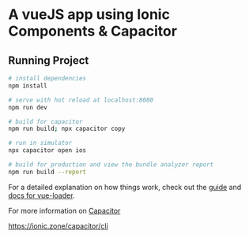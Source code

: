 # A vueJS app using Ionic Components & Capacitor

## Running Project

``` bash
# install dependencies
npm install

# serve with hot reload at localhost:8080
npm run dev

# build for capacitor
npm run build; npx capacitor copy

# run in simulator
npx capacitor open ios

# build for production and view the bundle analyzer report
npm run build --report

```

For a detailed explanation on how things work, check out the [guide](http://vuejs-templates.github.io/webpack/) and [docs for vue-loader](http://vuejs.github.io/vue-loader).

For more information on [Capacitor](https://capacitor.ionicframework.com/)

https://ionic.zone/capacitor/cli
